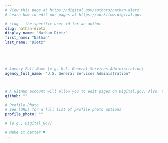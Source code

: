 ```yaml
---
# View this page at https://digital.gov/authors/nathan-dietz
# Learn how to edit our pages at https://workflow.digital.gov

# slug — the specific user-id for an author.
slug: nathan-dietz
display_name: "Nathan Dietz"
first_name: "Nathan"
last_name: "Dietz"





# Agency Full Name [e.g. U.S. General Services Administration]
agency_full_name: "U.S. General Services Administration"



# A GitHub account will allow you to edit pages on Digital.gov. Also, the image used in your GitHub account can be used to populate your digital.gov profile photo. Learn more about getting a Github account at [URL]
github: ""

# Profile Photo
# See [URL] for a full list of profile photo options
profile_photo: ""

# [e.g., Digital_Gov]

# Make it better ♥
---
```

